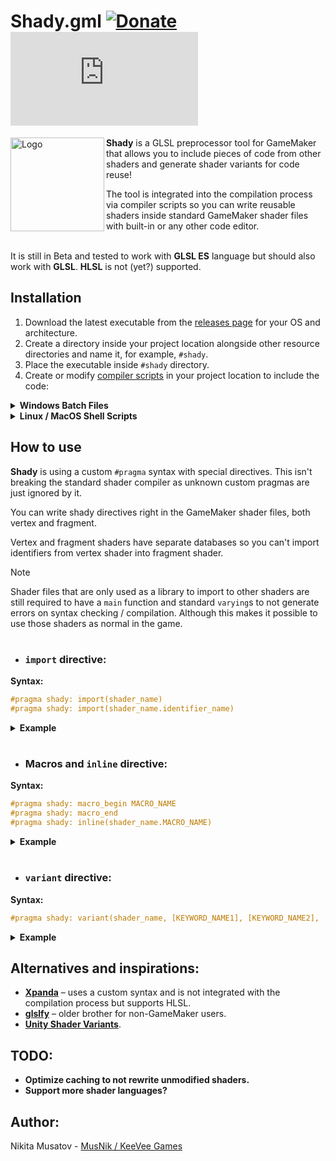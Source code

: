 # Shady.gml [![Donate](https://img.shields.io/badge/donate-%E2%9D%A4-blue.svg)](https://musnik.itch.io/donate-me) [![License](https://img.shields.io/github/license/KeeVeeGames/OKColor.gml)](#!)
<img align="left" src="https://keevee.games/wp-content/uploads/2024/10/logo-300x300.png" alt="Logo" width="150">

**Shady** is a GLSL preprocessor tool for GameMaker that allows you to include pieces of code from other shaders and generate shader variants for code reuse!

The tool is integrated into the compilation process via compiler scripts so you can write reusable shaders inside standard GameMaker shader files with built-in or any other code editor.

\
It is still in Beta and tested to work with **GLSL ES** language but should also work with **GLSL**. **HLSL** is not (yet?) supported.

## Installation
1. Download the latest executable from the [releases page](https://github.com/KeeVeeGames/Shady.gml/releases) for your OS and architecture.
2. Create a directory inside your project location alongside other resource directories and name it, for example, `#shady`.
3. Place the executable inside `#shady` directory.
4. Create or modify [compiler scripts](https://manual.gamemaker.io/monthly/en/Settings/Runner_Details/Compiler_Batch_Files.htm) in your project location to include the code:
<details>
  <summary><b>Windows Batch Files</b></summary>
  
  \
  `pre_build_step.bat`
  ```batch
  %~dp0\#shady\Shady %~dp0 --pre
  ```
  \
  `post_textures.bat`
  ```batch
  %~dp0\#shady\Shady %~dp0 --post
  ```
</details>

<details>
  <summary><b>Linux / MacOS Shell Scripts</b></summary>
  
  \
  `pre_build_step.sh`
  ```console
  #!/bin/bash
  
  ${0%/*}/#shady/Shady ${0%/*} --pre
  ```
  \
  `post_textures.sh`
  ```console
  #!/bin/bash

  ${0%/*}/#shady/Shady ${0%/*} --post
  ```
</details>

## How to use
**Shady** is using a custom `#pragma` syntax with special directives. This isn't breaking the standard shader compiler as unknown custom pragmas are just ignored by it.

You can write shady directives right in the GameMaker shader files, both vertex and fragment.

Vertex and fragment shaders have separate databases so you can't import identifiers from vertex shader into fragment shader.

> [!NOTE]
> Shader files that are only used as a library to import to other shaders are still required to have a `main` function and standard `varying`s to not generate errors on syntax checking / compilation.
> Although this makes it possible to use those shaders as normal in the game.

#
* ### `import` directive:
**Syntax:**
```glsl
#pragma shady: import(shader_name)
#pragma shady: import(shader_name.identifier_name)
```

<details>
  <summary><b>Example</b></summary>
  
  \
  `sh_functions.fsh`
  ```glsl
  varying vec2 v_vTexcoord;  // ignored for import
  varying vec4 v_vColour;    // ignored for import

  float random(vec2 st) {
      return fract(sin(dot(st.xy, vec2(12.9898,78.233))) * 43758.5453123);
  }

  #define GRAYSCALE_FACTOR vec3(0.2126, 0.7152, 0.0722)
  vec4 grayscale(vec4 color) {
      return vec4(vec3(dot(color.rgb, GRAYSCALE_FACTOR)), color.a);
  }

  const vec2 textureScale = vec2(4096.0 / 1920.0, 4096.0 / 1080.0);

  // ignored for import
  void main() {
      vec4 color = texture2D(gm_BaseTexture, v_vTexcoord);
    
      gl_FragColor = v_vColour * color;
  }
  ```
  \
  `sh_shader.fsh`
  ```glsl
  varying vec2 v_vTexcoord;
  varying vec4 v_vColour;

  #pragma shady: import(sh_functions)  // import everything from sh_functions (random, GRAYSCALE_FACTOR, grayscale, textureScale)
  #pragma shady: import(sh_functions.random)  // import specific function (random)
  #pragma shady: import(sh_functions.textureScale)  // import specific variable (textureScale)

  void main() {
      vec4 color = texture2D(gm_BaseTexture, v_vTexcoord);
    
      gl_FragColor = v_vColour * grayscale(color);  // you can then use imported stuff like it's there
  }
  ```
</details>

#

* ### Macros and `inline` directive:
**Syntax:**
```glsl
#pragma shady: macro_begin MACRO_NAME
#pragma shady: macro_end
#pragma shady: inline(shader_name.MACRO_NAME)
```

<details>
  <summary><b>Example</b></summary>
  
  \
  `sh_macros.fsh`
  ```glsl
  varying vec2 v_vTexcoord;
  varying vec4 v_vColour;

  void main() {
      #pragma shady: macro_begin FRAGCOLOR
          gl_FragColor = v_vColour * texture2D(gm_BaseTexture, v_vTexcoord);
      #pragma shady: macro_end
  }
  ```
  \
  `sh_shader.fsh`
  ```glsl
  varying vec2 v_vTexcoord;
  varying vec4 v_vColour;

  void main() {
      #pragma shady: inline(sh_macros.FRAGCOLOR)  // inline code from sh_macros FRAGCOLOR macro
  }
  ```
  \
  Nested macros are also supported, so this code:
  ```glsl
  #pragma shady: macro_begin INVERSE_GRAYSCALE
  
      #pragma shady: macro_begin INVERSE
          gl_FragColor = vec4(vec3(1.0 - gl_FragColor.rgb), gl_FragColor.a);
      #pragma shady: macro_end
  
      #pragma shady: macro_begin GRAYSCALE
          gl_FragColor = grayscale(gl_FragColor);
      #pragma shady: macro_end
  
  #pragma shady: macro_end
  ```
  Will generate three macros `INVERSE_GRAYSCALE`, `INVERSE` and `GRAYSCALE` that will all work.
</details>

#

* ### `variant` directive:
**Syntax:**
```glsl
#pragma shady: variant(shader_name, [KEYWORD_NAME1], [KEYWORD_NAME2], ...)
```

<details>
  <summary><b>Example</b></summary>
  
  \
  `sh_shader_base.fsh`
  ```glsl
  varying vec2 v_vTexcoord;
  varying vec4 v_vColour;
  
  #pragma shady: import(sh_effects)
  
  void main()
  {
      // use #ifdef, #if defined() or #elif defined() to define variant keywords
      #ifdef BLUR
          vec4 color = texture2DBlur(gm_BaseTexture, v_vTexcoord);
      #else
          vec4 color = texture2D(gm_BaseTexture, v_vTexcoord);
      #endif
      
      #ifdef NOISE
          color = noise(color);
      #endif
      
      #ifdef DARKEN
          color = darken(color);
      #endif
      
      gl_FragColor = v_vColour * color;
  }
  ```
  \
  `sh_shader_variant.fsh`
  ```glsl
  #pragma shady: variant(sh_shader_base, BLUR, DARKEN) // will generate a variant of sh_shader_base with BLUR and DARKEN enabled

  // the rest is ignored and will be replaced with base shader code
  varying vec2 v_vTexcoord;
  varying vec4 v_vColour;

  void main() {
      gl_FragColor = v_vColour * texture2D(gm_BaseTexture, v_vTexcoord);
  }
  ```
  \
  The variant directive with no keywords will create the exact copy of the original shader, which may be useful for generating code that share the same vertex shader, for example.
  \
  Original shader can also be used as normal.
</details>

## Alternatives and inspirations:
* **[Xpanda](https://github.com/GameMakerDiscord/Xpanda)** – uses a custom syntax and is not integrated with the compilation process but supports HLSL.
* **[glslfy](https://github.com/glslify/glslify)** – older brother for non-GameMaker users.
* **[Unity Shader Variants](https://docs.unity3d.com/Manual/shader-variants.html)**.

## TODO:
* **Optimize caching to not rewrite unmodified shaders.**
* **Support more shader languages?**

## Author:
Nikita Musatov - [MusNik / KeeVee Games](https://twitter.com/keeveegames)
